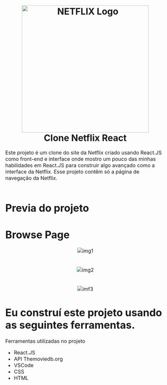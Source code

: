 <h1 align="center">
  <img title="Netflix" src="https://fhsknightlife.com/wp-content/uploads/2020/04/uVASXqvMzyUrAPfSn9pMtxOC7s89ulzdDKBdtqCP.png" alt="NETFLIX Logo" width="400" />
  <br>
  Clone Netflix React
</h1>

<p><font size="3">
  Este projeto é um clone do site da Netflix criado usando React.JS como front-end e interface onde mostro um pouco das minhas habilidades em React.JS para construir algo 
  avançado como a interface da Netflix. Esse projeto contêm só a página de navegação da Netflix.
  <br><br> 
</p>


 # Previa do projeto
 
 # Browse Page

<div align="center"><a name="menu"></a>

![img1](https://github.com/IagoCustodio/react-netflix/assets/74364305/a7fa8956-8c5d-4dc6-b0dc-d338777e411a)
<br><br><br>
![img2](https://github.com/IagoCustodio/react-netflix/assets/74364305/076f364a-88fe-473a-8e81-a298e9fb5adf)
<br><br><br>
![imf3](https://github.com/IagoCustodio/react-netflix/assets/74364305/5faa20ad-0b4c-458f-b70b-34d9d96294ef)

</div>


# Eu construí este projeto usando as seguintes ferramentas.

Ferramentas utilizadas no projeto

- React.JS
- API Themoviedb.org
- VSCode
- CSS
- HTML
